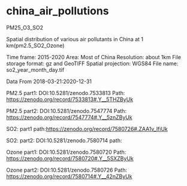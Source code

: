 # china_air_pollutions
PM25_O3_SO2

Spatial distribution of various air pollutants in China at 1 km(pm2.5_SO2_Ozone)

Time frame: 2015-2020
Area: Most of China
Resolution: about 1km
File storage format: gz and GeoTIFF
Spatial projection: WGS84
File name: so2_year_month_day.tif

Data From 2018-03-21:2020-12-31

PM2.5 part1: DOI:10.5281/zenodo.7533813
Path: https://zenodo.org/record/7533813#.Y__5THZByUk

PM2.5 part2: DOI:10.5281/zenodo.7547774
Path: https://zenodo.org/record/7547774#.Y__5znZByUk

SO2: part1
path:https://zenodo.org/record/7580726#.ZAA1v_lfiUk

SO2: part2: DOI:10.5281/zenodo.7580714
path:

Ozone part1: DOI:10.5281/zenodo.7580720
Path: https://zenodo.org/record/7580720#.Y__5SXZByUk

Ozone part2: DOI:10.5281/zenodo.7580726
Path: https://zenodo.org/record/7580714#.Y__42nZByUk
